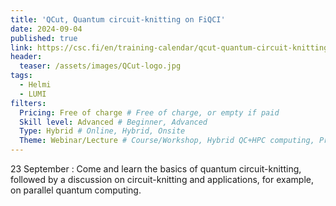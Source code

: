 ```yaml
---
title: 'QCut, Quantum circuit-knitting on FiQCI'
date: 2024-09-04
published: true
link: https://csc.fi/en/training-calendar/qcut-quantum-circuit-knitting-on-fiqci/
header:
  teaser: /assets/images/QCut-logo.jpg
tags:
  - Helmi
  - LUMI
filters:
  Pricing: Free of charge # Free of charge, or empty if paid
  Skill level: Advanced # Beginner, Advanced
  Type: Hybrid # Online, Hybrid, Onsite
  Theme: Webinar/Lecture # Course/Workshop, Hybrid QC+HPC computing, Programming, Webinar/Lecture
---
```

23 September : Come and learn the basics of quantum circuit-knitting, followed by a discussion on circuit-knitting and applications, for example, on parallel quantum computing.
